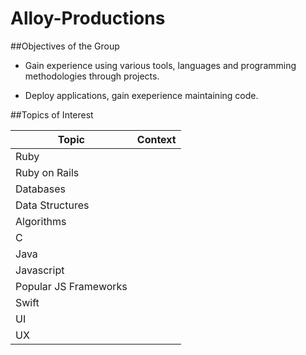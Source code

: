# Alloy-Productions

##Objectives of the Group

* Gain experience using various tools, languages and programming methodologies through projects.

* Deploy applications, gain exeperience maintaining code.

##Topics of Interest

Topic | Context
--- | ---
Ruby | 
Ruby on Rails |
Databases | 
Data Structures | 
Algorithms | 
C | 
Java | 
Javascript | 
Popular JS Frameworks |
Swift | 
UI | 
UX | 
